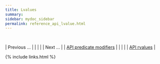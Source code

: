 ```yaml
---
title: Lvalues
summary: 
sidebar: mydoc_sidebar
permalink: reference_api_lvalue.html
---
```


<br/>

| <span class="label label-default">Previous ...</span> | | | | | <span class="label label-info">Next ...</span> |
| [API predicate modifiers](reference_api_predicate_modifiers.html) | | | | | [API rvalues](reference_api_rvalue.html) |

{% include links.html %}
